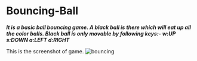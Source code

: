 # Bouncing-Ball
**_It is a basic ball  bouncing  game.
A black ball is there which will eat up all the color balls.
Black ball is only movable by following keys:-
w:UP
s:DOWN
a:LEFT
d:RIGHT_**

This is the screenshot of game.
![bouncing](https://user-images.githubusercontent.com/45618714/82679640-d1e1f600-9c68-11ea-9246-ce5988491192.png)
